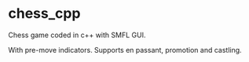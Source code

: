 # chess_cpp
Chess game coded in c++ with SMFL GUI.

With pre-move indicators. Supports en passant, promotion and castling.
